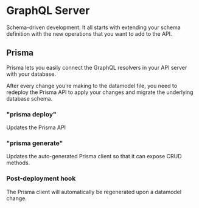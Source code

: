 # GraphQL Server
Schema-driven development. It all starts with extending your schema definition with the new operations that you want to add to the API.

## Prisma
Prisma lets you easily connect the GraphQL resolvers in your API server with your database.

After every change you’re making to the datamodel file, you need to redeploy the Prisma API to apply your changes and migrate the underlying database schema.

### "prisma deploy"
Updates the Prisma API

### "prisma generate"
Updates the auto-generated Prisma client so that it can expose CRUD methods.

### Post-deployment hook
The Prisma client will automatically be regenerated upon a datamodel change.

